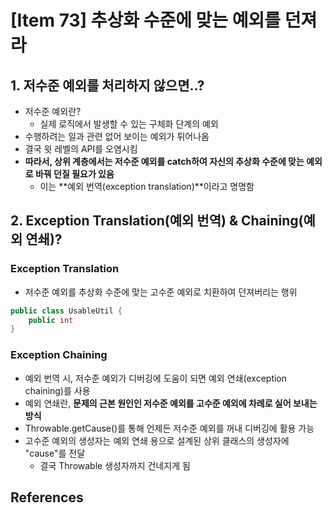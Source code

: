 # [Item 73] 추상화 수준에 맞는 예외를 던져라
## 1. 저수준 예외를 처리하지 않으면..?
- 저수준 예외란?
  - 실제 로직에서 발생할 수 있는 구체화 단계의 예외
- 수행하려는 일과 관련 없어 보이는 예외가 튀어나옴
- 결국 윗 레벨의 API를 오염시킴
- **따라서, 상위 계층에서는 저수준 예외를 catch하여 자신의 추상화 수준에 맞는 예외로 바꿔 던질 필요가 있음**
  - 이는 **예외 번역(exception translation)**이라고 명명함

## 2. Exception Translation(예외 번역) & Chaining(예외 연쇄)?
### Exception Translation
- 저수준 예외를 추상화 수준에 맞는 고수준 예외로 치환하여 던져버리는 행위
```java
public class UsableUtil {
    public int 
}
```

### Exception Chaining
- 예외 번역 시, 저수준 예외가 디버깅에 도움이 되면 예외 연쇄(exception chaining)를 사용
- 예외 연쇄란, **문제의 근본 원인인 저수준 예외를 고수준 예외에 차례로 실어 보내는 방식**
- Throwable.getCause()를 통해 언제든 저수준 예외를 꺼내 디버깅에 활용 가능
- 고수준 예외의 생성자는 예외 연쇄 용으로 설계된 상위 클래스의 생성자에 "cause"를 전달
  - 결국 Throwable 생성자까지 건네지게 됨

## References